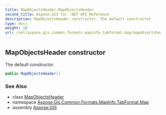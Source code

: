 ```yaml
---
title: MapObjectsHeader.MapObjectsHeader
second_title: Aspose.GIS for .NET API Reference
description: MapObjectsHeader constructor. The default constructor
type: docs
weight: 10
url: /net/aspose.gis.common.formats.mapinfo.tabformat.map/mapobjectsheader/mapobjectsheader/
---
```

## MapObjectsHeader constructor

The default constructor.

```csharp
public MapObjectsHeader()
```

### See Also

* class [MapObjectsHeader](../)
* namespace [Aspose.Gis.Common.Formats.MapInfo.TabFormat.Map](../../mapobjectsheader/)
* assembly [Aspose.GIS](../../../)


